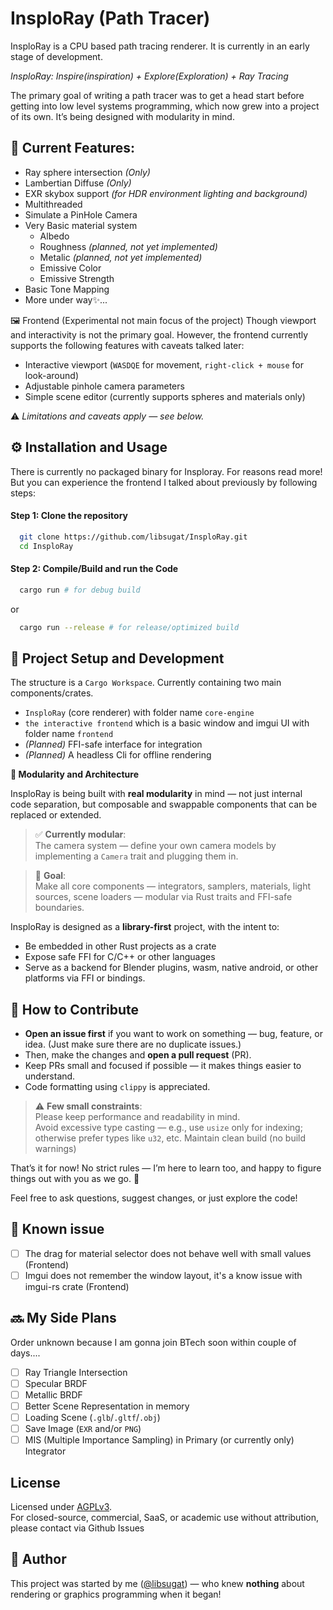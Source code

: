# InsploRay (Path Tracer)

InsploRay is a CPU based path tracing renderer. It is currently in an early stage of development. 

_InsploRay: Inspire(inspiration) + Explore(Exploration) + Ray Tracing_

The primary goal of writing a path tracer was to get a head start before getting into low level systems programming, which now grew into a project of its own. It’s being designed with modularity in mind.

## 🧩 Current Features:
- Ray sphere intersection _(Only)_
- Lambertian Diffuse _(Only)_
- EXR skybox support _(for HDR environment lighting and background)_
- Multithreaded
- Simulate a PinHole Camera
- Very Basic material system 
    - Albedo
    - Roughness _(planned, not yet implemented)_
    - Metalic _(planned, not yet implemented)_
    - Emissive Color
    - Emissive Strength
- Basic Tone Mapping
- More under way✨...

🖼️ Frontend (Experimental not main focus of the project)
Though viewport and interactivity is not the primary goal. However, the frontend currently supports the following features with caveats talked later:

- Interactive viewport (`WASDQE` for movement, `right-click + mouse` for look-around)
- Adjustable pinhole camera parameters
- Simple scene editor (currently supports spheres and materials only)

⚠️ _Limitations and caveats apply — see below._

## ⚙️ Installation and Usage

There is currently no packaged binary for Insploray. For reasons read more! But you can experience the frontend I talked about previously by following steps:

#### Step 1: Clone the repository
```bash
  git clone https://github.com/libsugat/InsploRay.git
  cd InsploRay
```
#### Step 2: Compile/Build and run the Code
```bash
  cargo run # for debug build
```
or
```bash
  cargo run --release # for release/optimized build
```

## 🧰 Project Setup and Development
The structure is a `Cargo Workspace`. Currently containing two main components/crates.
- `InsploRay` (core renderer) with folder name `core-engine`
- `the interactive frontend` which is a basic window and imgui UI with folder name `frontend`
- _(Planned)_ FFI-safe interface for integration
- _(Planned)_ A headless Cli for offline rendering

**🧱 Modularity and Architecture**

InsploRay is being built with **real modularity** in mind — not just internal code separation, but composable and swappable components that can be replaced or extended.

> ✅ **Currently modular**:  
> The camera system — define your own camera models by implementing a `Camera` trait and plugging them in.

> 🎯 **Goal**:  
> Make all core components — integrators, samplers, materials, light sources, scene loaders — modular via Rust traits and FFI-safe boundaries.

InsploRay is designed as a **library-first** project, with the intent to:
- Be embedded in other Rust projects as a crate
- Expose safe FFI for C/C++ or other languages
- Serve as a backend for Blender plugins, wasm, native android, or other platforms via FFI or bindings.

## 🧭 How to Contribute

- **Open an issue first** if you want to work on something — bug, feature, or idea. (Just make sure there are no duplicate issues.)
- Then, make the changes and **open a pull request** (PR).
- Keep PRs small and focused if possible — it makes things easier to understand.    
- Code formatting using `clippy` is appreciated.

>⚠️ **Few small constraints**:  
> Please keep performance and readability in mind.  
> Avoid excessive type casting — e.g., use `usize` only for indexing; otherwise prefer types like `u32`, etc.
> Maintain clean build (no build warnings)

That’s it for now! No strict rules — I’m here to learn too, and happy to figure things out with you as we go. 💬

Feel free to ask questions, suggest changes, or just explore the code!

## 🐛 Known issue
- [ ] The drag for material selector does not behave well with small values (Frontend)
- [ ] Imgui does not remember the window layout, it's a know issue with imgui-rs crate (Frontend)

## 🔜 My Side Plans
Order unknown because I am gonna join BTech soon within couple of days....
- [ ] Ray Triangle Intersection
- [ ] Specular BRDF
- [ ] Metallic BRDF
- [ ] Better Scene Representation in memory
- [ ] Loading Scene (`.glb`/`.gltf`/`.obj`)
- [ ] Save Image (`EXR` and/or `PNG`)
- [ ] MIS (Multiple Importance Sampling) in Primary (or currently only) Integrator

## License

Licensed under [AGPLv3](./LICENSE).  
For closed-source, commercial, SaaS, or academic use without attribution, please contact via Github Issues

## 👤 Author
This project was started by me ([@libsugat](https://www.github.com/libsugat))
— who knew **nothing** about rendering or graphics programming when it began!


